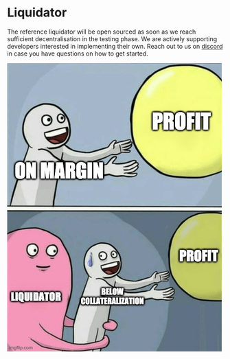 # Liquidator

The reference liquidator will be open sourced as soon as we reach sufficient decentralisation in the testing phase. We are actively supporting developers interested in implementing their own. Reach out to us on [discord](https://discord.gg/cbDHKCnGJU) in case you have questions on how to get started.

![](../.gitbook/assets/4whyhx-1-.jpg)

